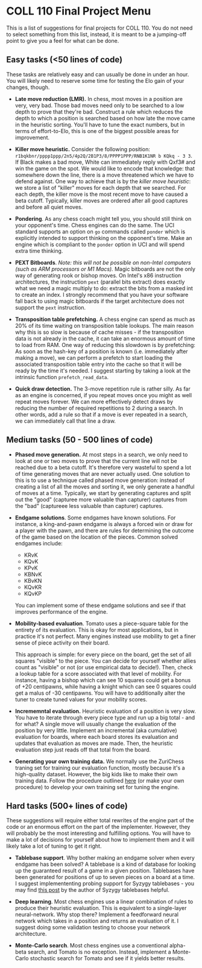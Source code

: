 # COLL 110 Final Project Menu

This is a list of suggestions for final projects for COLL 110.
You do not need to select something from this list, instead, it is meant to be a jumping-off point
to give you a feel for what can be done.

## Easy tasks (<50 lines of code)

These tasks are relatively easy and can usually be done in under an hour.
You will likely need to reserve some time for testing the Elo gain of your changes, though.

- **Late move reduction (LMR).**
  In chess, most moves in a position are very, very bad.
  Those bad moves need only to be searched to a low depth to prove that they're bad.
  Construct a rule which reduces the depth to which a position is searched based on how late the
  move came in the heuristic sorting.
  You'll have to tune the exact numbers, but in terms of effort-to-Elo, this is one of the biggest
  possible areas for improvement.

- **Killer move heuristic.**
  Consider the following position:
  `r1bqkbnr/pppp1ppp/2n5/4p2Q/2B1P3/8/PPPP1PPP/RNB1K1NR b KQkq - 3 3`.
  If Black makes a bad move, White can immediately reply with Qxf3# and win the game on the spot.
  We would like to encode that knowledge: that somewhere down the line, there is a move threatened
  which we have to defend against.
  One way to achieve that is by the _killer move heuristic_: we store a list of "killer" moves for
  each depth that we searched.
  For each depth, the killer move is the most recent move to have caused a beta cutoff.
  Typically, killer moves are ordered after all good captures and before all quiet moves.

- **Pondering**.
  As any chess coach might tell you, you should still think on your opponent's time.
  Chess engines can do the same.
  The UCI standard supports an option on `go` commands called `ponder` which is explicitly intended
  to support thinking on the opponent's time.
  Make an engine which is compliant to the `ponder` option in UCI and will spend extra time
  thinking.

- **PEXT Bitboards**.
  _Note: this will not be possible on non-Intel computers (such as ARM processors or M1 Macs)._
  Magic bitboards are not the only way of generating rook or bishop moves.
  On Intel's x86 instruction architectures, the instruction `pext` (parallel bits extract) does
  exactly what we need a magic multiply to do: extract the bits from a masked int to create an
  index.
  I strongly recommend that you have your software fall back to using magic bitboards if the
  target architecture does not support the `pext` instruction.

- **Transposition table prefetching.**
  A chess engine can spend as much as 20% of its time waiting on transposition table lookups.
  The main reason why this is so slow is because of cache misses - if the transposition data is not
  already in the cache, it can take an enormous amount of time to load from RAM.
  One way of reducing this slowdown is by prefetching:
  As soon as the hash-key of a position is known (i.e. immediately after making a move),
  we can perform a prefetch to start loading the associated transposition table entry into the cache
  so that it will be ready by the time it's needed.
  I suggest starting by taking a look at the intrinsic function `prefetch_read_data`.

- **Quick draw detection.**
  The 3-move repetition rule is rather silly.
  As far as an engine is concerned, if you repeat moves once you might as well repeat moves forever.
  We can more effectively detect draws by reducing the number of required repetitions to 2 during a
  search.
  In other words, add a rule so that if a move is ever repeated in a search, we can immediately call
  that line a draw.

## Medium tasks (50 - 500 lines of code)

- **Phased move generation.**
  At most steps in a search, we only need to look at one or two moves to prove that the current line
  will not be reached due to a beta cutoff.
  It's therefore very wasteful to spend a lot of time generating moves that are never actually used.
  One solution to this is to use a technique called phased move generation: instead of creating a
  list of all the moves and sorting it, we only generate a handful of moves at a time.
  Typically, we start by generating captures and split out the "good" (capturee more valuable than
  capturer) captures from the "bad" (captureee less valuable than capturer) captures.

- **Endgame solutions**.
  Some endgames have known solutions.
  For instance, a king-and-pawn endgame is always a forced win or draw for a player with the pawn,
  and there are rules for determining the outcome of the game based on the location of the pieces.
  Common solved endgames include:

  - KRvK
  - KQvK
  - KPvK
  - KBNvK
  - KBvKN
  - KQvKR
  - KQvKP

  You can implement some of these endgame solutions and see if that improves performance of the
  engine.

- **Mobility-based evaluation**.
  Tomato uses a piece-square table for the entirety of its evaluation.
  This is okay for most applications, but in practice it's not perfect.
  Many engines instead use mobility to get a finer sense of piece activity on their board.

  This approach is simple: for every piece on the board, get the set of all squares "visible" to the
  piece.
  You can decide for yourself whether allies count as "visible" or not (or use empirical data to
  decide!).
  Then, check a lookup table for a score associated with that level of mobility.
  For instance, having a bishop which can see 10 squares could get a bonus of +20 centipawns,
  while having a knight which can see 0 squares could get a malus of -30 centipawns.
  You will have to additionally alter the tuner to create tuned values for your mobility scores.

- **Incrememntal evaluation.**
  Heuristic evaluation of a position is very slow.
  You have to iterate through every piece type and run up a big total - and for what?
  A single move will usually change the evaluation of the position by very little.
  Implement an incremental (aka cumulative) evaluation for boards, where each board stores its
  evaluation and updates that evaluation as moves are made.
  Then, the heuristic evaluation step just reads off that total from the board.

- **Generating your own training data.**
  We normally use the ZuriChess traning set for training our evaluation function, mostly because
  it's a high-quality dataset.
  However, the big kids like to make their own training data.
  Follow the procedure outlined
  [here](https://bitbucket.org/zurichess/zurichess/wiki/Choosing%20positions%20for%20Texel%27s%20Tuning%20Method)
  (or make your own procedure) to develop your own training set for tuning the engine.

## Hard tasks (500+ lines of code)

These suggestions will require either total rewrites of the engine part of the code or an enormous
effort on the part of the implementer.
However, they will probably be the most interesting and fulfilling options.
You will have to make a lot of decisions for yourself about how to implement them and it will likely
take a lot of tuning to get it right.

- **Tablebase support**.
  Why bother making an endgame solver when every endgame has been solved?
  A tablebase is a kind of database for looking up the guaranteed result of a game in a given
  position.
  Tablebases have been generated for positions of up to seven pieces on a board at a time.
  I suggest implemententing probing support for Syzygy tablebases - you may find
  [this post](https://talkchess.com/forum3/viewtopic.php?p=936095#p936095) by the author of Syzygy
  tablebases helpful.

- **Deep learning**.
  Most chess engines use a linear combination of rules to produce their heuristic evaluation.
  This is equivalent to a single-layer neural-network.
  Why stop there?
  Implement a feedforward neural network which takes in a position and returns an evaluation of it.
  I suggest doing some validation testing to choose your network architecture.

- **Monte-Carlo search**.
  Most chess engines use a conventional alpha-beta search, and Tomato is no exception.
  Instead, implement a Monte-Carlo stochastic search for Tomato and see if it yields better results.
